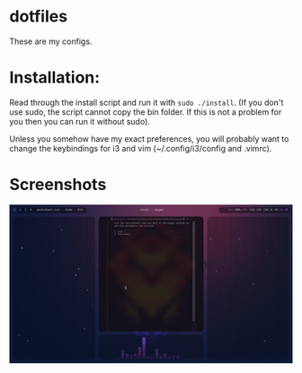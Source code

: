 # dotfiles
These are my configs.
# Installation:
Read through the install script and run it with `sudo ./install`. (If you don't use sudo, the script cannot copy the bin folder. If this is not a problem for you then you can run it without sudo). 

Unless you somehow have my exact preferences, you will probably want to change the keybindings for i3 and vim (~/.config/i3/config and .vimrc).

# Screenshots
![main-setup](https://raw.githubusercontent.com/TKK13909/dotfiles/main/screens/screen1.png)